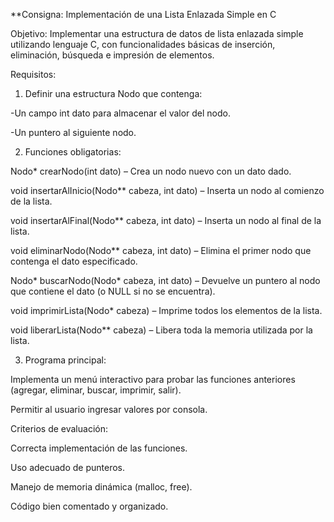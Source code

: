 **Consigna: Implementación de una Lista Enlazada Simple en C

Objetivo:
Implementar una estructura de datos de lista enlazada simple utilizando lenguaje C, con funcionalidades básicas de inserción, eliminación, búsqueda e impresión de elementos.

Requisitos:

1) Definir una estructura Nodo que contenga:

-Un campo int dato para almacenar el valor del nodo.

-Un puntero al siguiente nodo.

2) Funciones obligatorias:

Nodo* crearNodo(int dato) – Crea un nodo nuevo con un dato dado.

void insertarAlInicio(Nodo** cabeza, int dato) – Inserta un nodo al comienzo de la lista.

void insertarAlFinal(Nodo** cabeza, int dato) – Inserta un nodo al final de la lista.

void eliminarNodo(Nodo** cabeza, int dato) – Elimina el primer nodo que contenga el dato especificado.

Nodo* buscarNodo(Nodo* cabeza, int dato) – Devuelve un puntero al nodo que contiene el dato (o NULL si no se encuentra).

void imprimirLista(Nodo* cabeza) – Imprime todos los elementos de la lista.

void liberarLista(Nodo** cabeza) – Libera toda la memoria utilizada por la lista.

3) Programa principal:

Implementa un menú interactivo para probar las funciones anteriores (agregar, eliminar, buscar, imprimir, salir).

Permitir al usuario ingresar valores por consola.

Criterios de evaluación:

Correcta implementación de las funciones.

Uso adecuado de punteros.

Manejo de memoria dinámica (malloc, free).

Código bien comentado y organizado.
